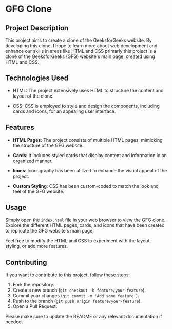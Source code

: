 # GFG Clone

## Project Description

This project aims to create a clone of the GeeksforGeeks website. By developing this clone, I hope to learn more about web development and enhance our skills in areas like HTML and CSS primarly this project is a clone of the GeeksforGeeks (GFG) website's main page, created using HTML and CSS.

## Technologies Used

- HTML: The project extensively uses HTML to structure the content and layout of the clone.

- CSS: CSS is employed to style and design the components, including cards and icons, for an appealing user interface.

## Features

- **HTML Pages**: The project consists of multiple HTML pages, mimicking the structure of the GFG website.

- **Cards**: It includes styled cards that display content and information in an organized manner.

- **Icons**: Iconography has been utilized to enhance the visual appeal of the project.

- **Custom Styling**: CSS has been custom-coded to match the look and feel of the GFG website.

## Usage

Simply open the `index.html` file in your web browser to view the GFG clone. Explore the different HTML pages, cards, and icons that have been created to replicate the GFG website's main page.

Feel free to modify the HTML and CSS to experiment with the layout, styling, or add more features.

## Contributing

If you want to contribute to this project, follow these steps:

1. Fork the repository.
2. Create a new branch (`git checkout -b feature/your-feature`).
3. Commit your changes (`git commit -m 'Add some feature'`).
4. Push to the branch (`git push origin feature/your-feature`).
5. Open a Pull Request.

Please make sure to update the README or any relevant documentation if needed.



